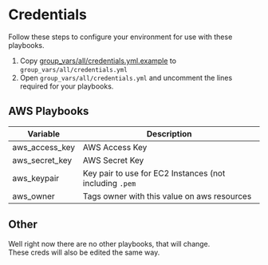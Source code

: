 # Credentials  
Follow these steps to configure your environment for use with these playbooks.  
1. Copy [group_vars/all/credentials.yml.example](../ansible/group_vars/all/credentials.yml.example) to `group_vars/all/credentials.yml`  
2. Open `group_vars/all/credentials.yml` and uncomment the lines required for your playbooks.  

## AWS Playbooks  

|Variable      | Description |
|--------------|-------------|
|aws_access_key|AWS Access Key|
|aws_secret_key|AWS Secret Key|
|aws_keypair   |Key pair to use for EC2 Instances (not including `.pem`|
|aws_owner     |Tags owner with this value on aws resources|

## Other  
Well right now there are no other playbooks, that will change.  
These creds will also be edited the same way.